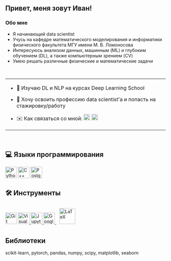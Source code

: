 ## Привет, меня зовут Иван!  

### Обо мне  
- Я начинающий data scientist
- Учусь на кафедре математического моделирования и информатики физического факультета МГУ имени М. В. Ломоносова
- Интересуюсь анализом данных, машинным (ML) и глубоким обучением (DL), а также компьютерным зрением (CV)
- Умею решать различные физические и математические задачи
  
<br/>  

<table><tr><td valign="top" width="50%">

- 🧠 Изучаю DL и NLP на курсах Deep Learning School 
  

- 🌱 Хочу освоить профессию data scientist'а и попасть на стажировку/работу
  

- ✉️ Как связаться со мной: <a href="https://t.me/iv_galkin" target="_blank" rel="noreferrer"><img src="https://img.shields.io/badge/iv__galkin-2CA5E0?style=for-the-badge&logo=telegram&logoColor=white" height="20" alt="Telegram" /></a>
<a href="mailto:ivanvgalkin@inbox.ru" target="_blank" rel="noreferrer"><img src="https://img.shields.io/badge/Mail.ru-005FF9?style=for-the-badge&logo=mail.ru&logoColor=white" height="20" alt="Telegram" /></a>

</td></tr></table>  

<br/>  

## 💻 Языки программирования
<p align="left">
<a href="https://www.python.org/" target="_blank" rel="noreferrer"><img src="https://raw.githubusercontent.com/danielcranney/readme-generator/main/public/icons/skills/python-colored.svg" width="36" height="36" alt="Python" /></a>
<a href="https://docs.microsoft.com/en-us/cpp/?view=msvc-170" target="_blank" rel="noreferrer"><img src="https://raw.githubusercontent.com/danielcranney/readme-generator/main/public/icons/skills/cplusplus-colored.svg" width="36" height="36" alt="C++" /></a>
<a href="https://www.postgresql.org/" target="_blank" rel="noreferrer">
  <img src="https://upload.wikimedia.org/wikipedia/commons/2/29/Postgresql_elephant.svg" width="36" height="36" alt="PostgreSQL" />
</a>

## 🛠️ Инструменты
<p align="left">
<a href="https://git-scm.com/" target="_blank" rel="noreferrer">
  <img src="https://raw.githubusercontent.com/danielcranney/readme-generator/main/public/icons/skills/git-colored.svg" width="36" height="36" alt="Git" /></a>
<a href="https://code.visualstudio.com/" target="_blank" rel="noreferrer">
  <img src="https://raw.githubusercontent.com/danielcranney/readme-generator/main/public/icons/skills/visualstudiocode-colored.svg" width="36" height="36" alt="Visual Studio Code" />
</a>

<a href="https://jupyter.org/assets/homepage/main-logo.svg" target="_blank" rel="noreferrer">
  <img src="https://raw.githubusercontent.com/danielcranney/readme-generator/main/public/icons/skills/jupyter-colored.svg" width="36" height="36" alt="Jupyter Notebook" />
</a>
<a href="https://friconix.com/icon/fi-xnsuxl-google-colab/" target="_blank" rel="noreferrer">
  <img src="https://upload.wikimedia.org/wikipedia/commons/d/d0/Google_Colab_Logo.svg" width="36" height="36" alt="Google Colab" />
</a>
<a href="https://www.latex-project.org/" target="_blank"><img style="margin: 10px" src="https://profilinator.rishav.dev/skills-assets/latex.png" alt="LaTeX" height="50" /></a>  
</div>
</a>
</p>

## Библиотеки
scikit-learn, pytorch, pandas, numpy, scipy, matplotlib, seaborn
